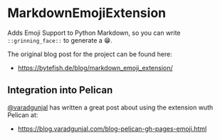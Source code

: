 # MarkdownEmojiExtension #

[EmojiCodeSheet]: https://github.com/shanraisshan/EmojiCodeSheet

Adds Emoji Support to Python Markdown, so you can write ``::grinning_face::`` to generate a 😁.

The original blog post for the project can be found here:

* https://bytefish.de/blog/markdown_emoji_extension/

## Integration into Pelican ##

[@varadgunjal](https://github.com/varadgunjal) has written a great post about using the extension wuth Pelican at:

* https://blog.varadgunjal.com/blog-pelican-gh-pages-emoji.html
